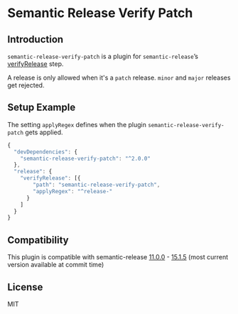 # Semantic Release Verify Patch

## Introduction
`semantic-release-verify-patch` is a plugin for
`semantic-release`’s [verifyRelease](https://github.com/semantic-release/semantic-release/blob/caribou/docs/usage/plugins.md#verifyrelease-plugin)
step.

A release is only allowed when it's a `patch` release. `minor` and `major` releases get rejected.

## Setup Example

The setting `applyRegex` defines when the plugin `semantic-release-verify-patch` gets applied.

```js
{
  "devDependencies": {
    "semantic-release-verify-patch": "^2.0.0"
  },
  "release": {
    "verifyRelease": [{
        "path": "semantic-release-verify-patch",
        "applyRegex": "^release-"
      }
    ]
  }
}
```

## Compatibility

This plugin is compatible with semantic-release [11.0.0](https://github.com/semantic-release/semantic-release/releases/tag/v11.0.0) - [15.1.5](https://github.com/semantic-release/semantic-release/releases/tag/v15.1.5) (most current version available at commit time)


## License

MIT
